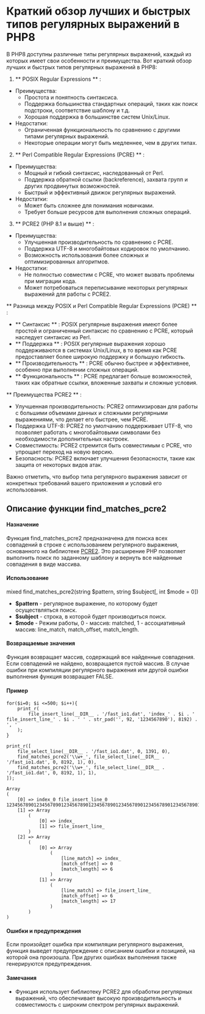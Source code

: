 
# Краткий обзор лучших и быстрых типов регулярных выражений в PHP8


В PHP8 доступны различные типы регулярных выражений, каждый из которых имеет свои особенности и преимущества. Вот краткий обзор лучших и быстрых типов регулярных выражений в PHP8:

1.  ** POSIX Regular Expressions ** :
   - Преимущества:
     - Простота и понятность синтаксиса.
     - Поддержка большинства стандартных операций, таких как поиск подстроки, соответствие шаблону и т.д.
     - Хорошая поддержка в большинстве систем Unix/Linux.
   - Недостатки:
     - Ограниченная функциональность по сравнению с другими типами регулярных выражений.
     - Некоторые операции могут быть медленнее, чем в других типах.

2.  ** Perl Compatible Regular Expressions (PCRE) ** :
   - Преимущества:
     - Мощный и гибкий синтаксис, наследованный от Perl.
     - Поддержка обратной ссылки (backreference), захвата групп и других продвинутых возможностей.
     - Быстрый и эффективный движок регулярных выражений.
   - Недостатки:
     - Может быть сложнее для понимания новичками.
     - Требует больше ресурсов для выполнения сложных операций.

3.  ** PCRE2 (PHP 8.1 и выше) ** :
   - Преимущества:
     - Улучшенная производительность по сравнению с PCRE.
     - Поддержка UTF-8 и многобайтовых кодировок по умолчанию.
     - Возможность использования более сложных и оптимизированных алгоритмов.
   - Недостатки:
     - Не полностью совместим с PCRE, что может вызвать проблемы при миграции кода.
     - Может потребоваться переписывание некоторых регулярных выражений для работы с PCRE2.

 ** Разница между POSIX и Perl Compatible Regular Expressions (PCRE) ** :

-  ** Синтаксис ** : POSIX регулярные выражения имеют более простой и ограниченный синтаксис по сравнению с PCRE, который наследует синтаксис из Perl.
-  ** Поддержка ** : POSIX регулярные выражения хорошо поддерживаются в системах Unix/Linux, в то время как PCRE предоставляет более широкую поддержку и большую гибкость.
-  ** Производительность ** : PCRE обычно быстрее и эффективнее, особенно при выполнении сложных операций.
-  ** Функциональность ** : PCRE предлагает больше возможностей, таких как обратные ссылки, вложенные захваты и сложные условия.

 ** Преимущества PCRE2 ** :

- Улучшенная производительность: PCRE2 оптимизирован для работы с большими объемами данных и сложными регулярными выражениями, что делает его быстрее, чем PCRE.
- Поддержка UTF-8: PCRE2 по умолчанию поддерживает UTF-8, что позволяет работать с многобайтовыми символами без необходимости дополнительных настроек.
- Совместимость: PCRE2 стремится быть совместимым с PCRE, что упрощает переход на новую версию.
- Безопасность: PCRE2 включает улучшения безопасности, такие как защита от некоторых видов атак.

Важно отметить, что выбор типа регулярного выражения зависит от конкретных требований вашего приложения и условий его использования.











## Описание функции find_matches_pcre2

#### Назначение
Функция find_matches_pcre2 предназначена для поиска всех совпадений в строке с использованием регулярного выражения, основанного на библиотеке [PCRE2](https://pcre2project.github.io/pcre2/doc/html/index.html). Это расширение PHP позволяет выполнить поиск по заданному шаблону и вернуть все найденные совпадения в виде массива.

#### Использование
mixed find_matches_pcre2(string $pattern, string $subject[, int $mode = 0])


- **$pattern** - регулярное выражение, по которому будет осуществляться поиск.
- **$subject** - строка, в которой будет производиться поиск.
- **$mode** - Режим работы, 0 - массив: matched, 1 - ассоциативный массив: line_match, match_offset, match_length.


#### Возвращаемые значения
Функция возвращает массив, содержащий все найденные совпадения. Если совпадений не найдено, возвращается пустой массив. В случае ошибки при компиляции регулярного выражения или другой ошибки выполнения функция возвращает FALSE.

#### Пример
```
for($i=0; $i <=500; $i++){
	print_r(
		file_insert_line(__DIR__ . '/fast_io1.dat', 'index_' . $i . ' file_insert_line_' . $i . ' ' . str_pad('', 92, '1234567890'), 8192) . ', '
	);
}

print_r([
	file_select_line(__DIR__ . '/fast_io1.dat', 0, 1391, 0),
	find_matches_pcre2('\\w+_', file_select_line(__DIR__ . '/fast_io1.dat', 0, 8192, 1), 0),
	find_matches_pcre2('\\w+_', file_select_line(__DIR__ . '/fast_io1.dat', 0, 8192, 1), 1),
]);

Array
(
    [0] => index_0 file_insert_line_0 12345678901234567890123456789012345678901234567890123456789012345678901234567890123456789012
    [1] => Array
        (
            [0] => index_
            [1] => file_insert_line_
        )
    [2] => Array
        (
            [0] => Array
                (
                    [line_match] => index_
                    [match_offset] => 0
                    [match_length] => 6
                )
            [1] => Array
                (
                    [line_match] => file_insert_line_
                    [match_offset] => 6
                    [match_length] => 17
                )
        )
)

```

#### Ошибки и предупреждения
Если произойдет ошибка при компиляции регулярного выражения, функция выведет предупреждение с описанием ошибки и позицией, на которой она произошла. При других ошибках выполнения также генерируются предупреждения.

#### Замечания
- Функция использует библиотеку PCRE2 для обработки регулярных выражений, что обеспечивает высокую производительность и совместимость с широким спектром регулярных выражений.



